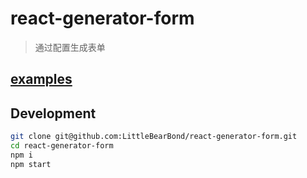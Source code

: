 # react-generator-form

> 通过配置生成表单

## [examples](./examples/demo1/home.js)

## Development

```bash
git clone git@github.com:LittleBearBond/react-generator-form.git
cd react-generator-form
npm i
npm start
```
